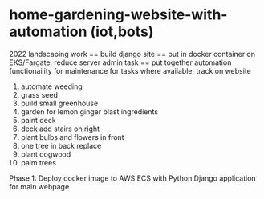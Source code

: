 # home-gardening-website-with-automation (iot,bots)

2022 landscaping work
== build django site
== put in docker container on EKS/Fargate, reduce server admin task
== put together automation functionaility for maintenance for tasks where available, track on website

1.  automate weeding
2.  grass seed
3.  build small greenhouse
4.  garden for lemon ginger blast ingredients
5.  paint deck
6.  deck add stairs on right
7.  plant bulbs and flowers in front
8.  one tree in back replace
9.  plant dogwood
10.  palm trees


Phase 1:  Deploy docker image to AWS ECS with Python Django application for main webpage
